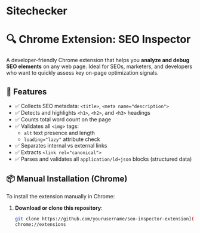 # Sitechecker

# 🔍 Chrome Extension: SEO Inspector

A developer-friendly Chrome extension that helps you **analyze and debug SEO elements** on any web page. Ideal for SEOs, marketers, and developers who want to quickly assess key on-page optimization signals.

## 🚀 Features

- ✅ Collects SEO metadata: `<title>`, `<meta name="description">`
- ✅ Detects and highlights `<h1>`, `<h2>`, and `<h3>` headings
- ✅ Counts total word count on the page
- ✅ Validates all `<img>` tags:
  - `alt` text presence and length
  - `loading="lazy"` attribute check
- ✅ Separates internal vs external links
- ✅ Extracts `<link rel="canonical">`
- ✅ Parses and validates all `application/ld+json` blocks (structured data)

## 📦 Manual Installation (Chrome)

To install the extension manually in Chrome:

1. **Download or clone this repository**:
   ```bash
   git clone https://github.com/yourusername/seo-inspector-extension](https://github.com/Junta1980/Sitechecker.git
   chrome://extensions

